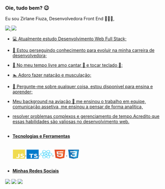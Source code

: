 ### Oie, tudo bem? 😉

Eu sou Zirlane Fiuza, Desenvolvedora Front End 👩🏻‍💻, 
    <div>
      <a href="https://github.com/Zirlanefiuza/Zirlanefiuza/">
      <img heigth="170em" src="https://github-readme-stats.vercel.app/api?username=Zirlanefiuza&show_icons=true&theme=dracula" />
      <img heigth="170em" width="418em" src="https://github-readme-stats.vercel.app/api/top-langs/?username=Zirlanefiuza&layout=compact&theme=dracula"/>
    </div>

- 💻 Atualmente estudo Desenvolvimento Web Full Stack;
- 💼 Estou perseguindo conhecimento para evoluir na minha carreira de desenvolvedora;
- 🤩 No meu tempo livre amo cantar 🎤 e tocar teclado 🎹;
- 🏊 Adoro fazer natação e musculação;
- 💬 Pergunte-me sobre qualquer coisa, estou disponivel para ensina e aprender;

- Meu background na aviação 🛫 me ensinou o trabalho em equipe, comunicação assetiva, me ensinou a pensar de forma analítica,
- resolver problemas complexos e gerenciamento de tempo.Acredito que essas habilidades são valiosas no desenvolvimento web.

  ##
  

- #### Tecnologias e Ferramentas

    <div style="display: inline_block"><br>
      <img align="center" alt="Rafa-Js" height="30" width="40" src="https://raw.githubusercontent.com/devicons/devicon/master/icons/javascript/javascript-plain.svg">
      <img align="center" alt="Rafa-Ts" height="30" width="40" src="https://raw.githubusercontent.com/devicons/devicon/master/icons/typescript/typescript-plain.svg">
      <img align="center" alt="Rafa-React" height="30" width="40" src="https://raw.githubusercontent.com/devicons/devicon/master/icons/react/react-original.svg">
      <img align="center" alt="Rafa-HTML" height="30" width="40" src="https://raw.githubusercontent.com/devicons/devicon/master/icons/html5/html5-original.svg">
      <img align="center" alt="Rafa-CSS" height="30" width="40" src="https://raw.githubusercontent.com/devicons/devicon/master/icons/css3/css3-original.svg">
    </div>
    
    ##

- #### Minhas Redes Sociais

<div> 
  <a href="www.linkedin.com/in/zirlane-fiuza" target="_blank"><img src="https://img.shields.io/badge/-LinkedIn-%230077B5?style=for-the-badge&logo=linkedin&logoColor=white" target="_blank"></a> 
  <a href = "mailto:zirlanebatistfiuza@gmail.com"><img src="https://img.shields.io/badge/Gmail-D14836?style=for-the-badge&logo=gmail&logoColor=white" target="_blank"></a>
  <a href="https://www.instagram.com/zilanefiuza?igshid=YzVkODRmOTdmMw%3D%3D&utm_source=qr" target="_blank"><img src="https://img.shields.io/badge/-Instagram-%23E4405F?style=for-the-badge&logo=instagram&logoColor=white" target="_blank"></a>
</div>
